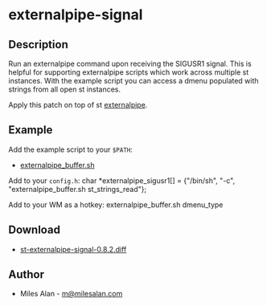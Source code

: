 externalpipe-signal
===================

Description
-----------

Run an externalpipe command upon receiving the SIGUSR1 signal. This is helpful
for supporting externalpipe scripts which work across multiple st instances.
With the example script you can access a dmenu populated with strings from all
open st instances.

Apply this patch on top of st [externalpipe](/patches/externalpipe).

Example
-------
Add the example script to your `$PATH`:
- [externalpipe_buffer.sh](externalpipe_buffer.sh)

Add to your `config.h`:
	    char *externalpipe_sigusr1[] = {"/bin/sh", "-c", "externalpipe_buffer.sh st_strings_read"};

Add to your WM as a hotkey:
	    externalpipe_buffer.sh dmenu_type

Download
--------

* [st-externalpipe-signal-0.8.2.diff](st-externalpipe-signal-0.8.2.diff)

Author
------

* Miles Alan - m@milesalan.com
